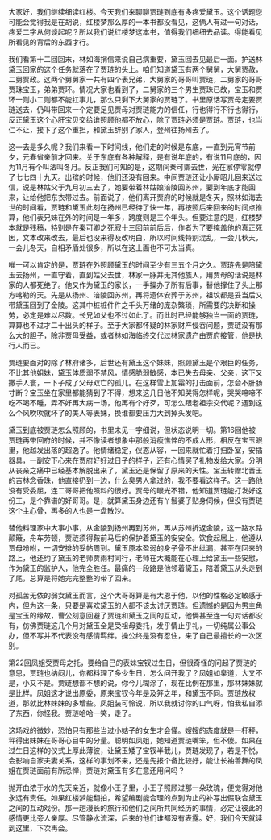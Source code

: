 
大家好，我们继续细读红楼。今天我们来聊聊贾琏到底有多疼爱黛玉。这个话题您可能会觉得我是在胡说，红楼梦那么厚的一本书都没看见，这俩人有过一句对话，疼爱二字从何谈起呢？所以我们说红楼梦这本书，值得我们细细去品读。得能看见所看见的背后的东西才行。

我们看第十二回回末，林如海捎信来说自己病重要，黛玉回去见最后一面。护送林黛玉回家的这个任务就落在了贾琏的头上。咱们知道黛玉有两个舅舅，大舅贾赦，二舅贾政。这两个舅舅家一共有四个表兄弟，大舅家的哥哥叫贾琏，二舅家的哥哥贾珠宝玉，弟弟贾环。情况大家也看到了，二舅家的三个男生贾珠已故，宝玉和贾环一则小二则都不能扛事儿，那么只剩下大舅家的贾琏了。书里原话写贾母定要贾琏送去，仍叫带回来一个定要足见贾母对贾琏能力的信任，行也得行不行也得行，反正黛玉这个心肝宝贝交给谁照顾他都不放心，除了贾琏必须是贾琏。贾琏，也当仁不让，接下了这个重担，和黛玉辞别了家人，登州往扬州去了。

这一去是多久呢？我们来看一下时间线，他们走的时候是东底，一直到元宵节前夕，元春省亲前才回来。关于东底有各种解释，是有说年底的，有说11月底的，因为11月有个叫法叫冬月。反正我们可知的是，这期间秦可卿去世，光在家停零就停了七七四十九天。出殡的时候，他们还没有回来。中间贾琏还让小厮昭儿回来送过信，说是林姑父于九月初三去了，她要带着林姑娘涪陵回苏州，要到年底才能回来，让给他把东衣带过去。前面说了，他们离开贾府的时候就是冬天，照林如海去世的时间看，贾琏和黛玉此刻在扬州已经待了快一年，再按照后来回来的时间点推算，他们表兄妹在外的时间是一年多，跨度则是三个年头。但要注意的是，红楼梦本就是残稿，特别是在秦可卿之死寂十三回前前后后，作者为了要掩盖他的真正死因，文本改来改去，最后也没来得及改明白，所以时间线特别混乱，一会儿秋天，一会儿冬天，自相矛盾处很多，所以在这上面也不可太当真。

唯一可以肯定的是，贾琏在外照顾黛玉的时间至少有三五个月之久。贾琏先是陪黛玉去扬州，一直守着，直到姑父去世，林家一脉并无其他族人，用贾母的话说是林家的人都死绝了。他又作为黛玉的家长，一手操办了所有后事，替他撑住了头上那方喀勒的天。先是从扬州、涪陵回苏州，再将遗体安葬于苏州，祖坟都是妥当后又带黛玉回到了金陵。这其中桩桩件件之千头万绪的庞杂繁琐，所需要的决断和操劳，必定是难以尽数。长兄如父也不过如此了。而此时已经能够独当一面的贾琏，算算也不过才二十出头的样子。至于大家都怀疑的林家财产侵吞问题，贾琏没有那么大的胆子，除非贾母受益，或者林如海临终交代过林家遗产由贾府接管，他是执行人而已。

贾琏要面对的除了林府诸多，后世还有黛玉这个妹妹，照顾黛玉是个艰巨的任务，不比其他姐妹，黛玉体质弱不禁风，情感脆弱敏感，本已失去母亲、父亲，这下又撒手人寰，一下子成了父母双亡的孤儿。在这样雪上加霜的打击面前，怎会不肝肠寸断？宝玉坐在家里都能猜到了不得，想来这几日他不知哭得怎样呢，哭哭啼啼不吃不喝不睡，弄不好再大病一场，他再有个好歹，可怎么跟老祖宗交代呢？遇到这么个风吹吹就坏了的美人等表妹，换谁都要压力大到掉头发吧。

黛玉到底被贾琏怎么照顾的，书里未见一字细说，但状态说明一切。第16回他被贾琏再带回府的时候，并不像读者想象中那般消瘦憔悴的不成人形，相反在宝玉眼里，他越发出落的超逸了。他情绪稳定，仪态从容，一回来就忙着打扫卧室，安插器具，一副安下心来在贾府好好过日子的样子，还有心情买了礼物发给大家。分明从丧亲之痛中已经基本解脱出来了，黛玉还是保留了原来的天性。宝玉转赠北晋王的吉林念香珠，他直接扔到一边，什么臭男人拿过的，我不要看这样子。这一路他没有受委屈，连二哥哥把他照料的很好。贾母的眼光不错，他知道贾琏能打发好这份工，是个靠谱的好哥哥。是，就算黛玉身边还有丫鬟婆子贴身伺候，但没有贾琏这个主心骨，再多的人也是一盘散沙。

替他料理家中大事小事，从金陵到扬州再到苏州，再从苏州折返金陵，这一路水路颠簸，舟车劳顿，贾琏须得鞍前马后的保护着黛玉的安安全。饮食起居上，他遵从贾母吩咐，一切安排的妥帖周到。黛玉原本盈弱的身子骨不出纰漏，甚至在回来的路上，他还约了黛玉的老师贾雨村同行，老师在大概能在心理上给黛玉一些安慰，作为黛玉的监护人，他完全胜任。最痛的一段路是他领着黛玉，陪着黛玉从头走到了尾，总算是将她完完整整的带了回来。

对孤苦无依的弱女黛玉而言，这个大哥哥算是有大恩于他，以他的性格必定敏感于内，但为这一条，只要是喜欢黛玉的人都不该太讨厌贾琏。但遗憾的是因为男主角是宝玉的缘故，曹公刻意回避了贾琏和黛玉之间的互动，他俩甚至连一句对话都没有，仿佛贾琏这几个月对黛玉全是受祖母委托，发乎情止乎礼，一切纯属公事公办，但不写并不代表没有感情羁绊。操公终是没有忍住，来了自己最擅长的一次区别。

第22回凤姐受贾母之托，要给自己的表妹宝钗过生日，但很奇怪的问起了贾琏的意思，贾琏也纳闷儿，你都料理了多少生日，怎么问开我了？凤姐如臬道，大又不是，小又不是。贾琏想都不想的说，你今儿糊涂了，现在比例在那里，那林妹妹就是比样。凤姐这才说出原委，原来宝钗今年是及笄之年，和黛玉不同。贾琏放权道，那就比林妹妹的多增些。凤姐装可怜说，所以我就讨你的口气呀，怕我私自添了东西，你怪我。贾琏哈哈一笑，走了。

这场戏的微妙，恐怕只有那些当过小姑子的女生才会懂。嫂嫂的态度就是一杆秤，秤得出妹妹在哥哥心目中的分量。聪明如凤姐，她知道贾琏嘴笨，但不傻。如果在过生日这样的仪式上厚此薄彼，让黛玉矮了宝钗半截儿，贾琏发现了，若是不悦，会影响自家夫妻关系，这样的事划不来，还是先报个备比较好，能让长袖善舞的凤姐在贾琏面前有所忌惮，贾琏对黛玉有多在意还用问吗？

抛开血浓于水的先天亲近，就像小王子里，小王子照顾过那一朵玫瑰，便觉得对他永远有责任。如果红楼梦能翻拍，希望编剧能合理的点到为止的补写出假联合黛玉之间的互动戏份。那一趟漫长的旅行和他们之间所共同经历的事情，必定让彼此的感情更比旁人亲厚。尽管静水流深，后来的他们谁都没有表露。好，我们今天就读到这里，下次再会。


